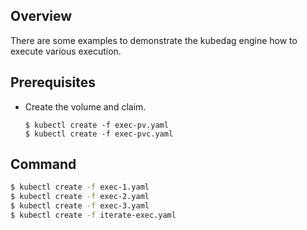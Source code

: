 ## Overview

There are some examples to demonstrate the kubedag engine how to execute various execution.

## Prerequisites

 * Create the volume and claim.
   ```
   $ kubectl create -f exec-pv.yaml
   $ kubectl create -f exec-pvc.yaml
   ```

## Command

```bash
$ kubectl create -f exec-1.yaml
$ kubectl create -f exec-2.yaml
$ kubectl create -f exec-3.yaml
$ kubectl create -f iterate-exec.yaml
```
